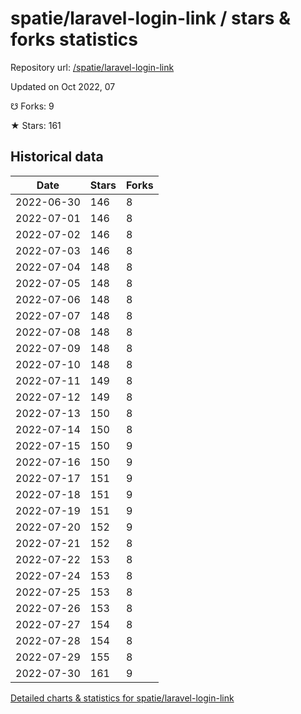 # spatie/laravel-login-link / stars & forks statistics

Repository url: [/spatie/laravel-login-link](https://github.com/spatie/laravel-login-link)

Updated on Oct 2022, 07

☋ Forks: 9

★ Stars: 161

## Historical data
| Date | Stars | Forks |
|------|-------|-------|
| 2022-06-30 | 146 | 8 | 
| 2022-07-01 | 146 | 8 | 
| 2022-07-02 | 146 | 8 | 
| 2022-07-03 | 146 | 8 | 
| 2022-07-04 | 148 | 8 | 
| 2022-07-05 | 148 | 8 | 
| 2022-07-06 | 148 | 8 | 
| 2022-07-07 | 148 | 8 | 
| 2022-07-08 | 148 | 8 | 
| 2022-07-09 | 148 | 8 | 
| 2022-07-10 | 148 | 8 | 
| 2022-07-11 | 149 | 8 | 
| 2022-07-12 | 149 | 8 | 
| 2022-07-13 | 150 | 8 | 
| 2022-07-14 | 150 | 8 | 
| 2022-07-15 | 150 | 9 | 
| 2022-07-16 | 150 | 9 | 
| 2022-07-17 | 151 | 9 | 
| 2022-07-18 | 151 | 9 | 
| 2022-07-19 | 151 | 9 | 
| 2022-07-20 | 152 | 9 | 
| 2022-07-21 | 152 | 8 | 
| 2022-07-22 | 153 | 8 | 
| 2022-07-24 | 153 | 8 | 
| 2022-07-25 | 153 | 8 | 
| 2022-07-26 | 153 | 8 | 
| 2022-07-27 | 154 | 8 | 
| 2022-07-28 | 154 | 8 | 
| 2022-07-29 | 155 | 8 | 
| 2022-07-30 | 161 | 9 | 


[Detailed charts & statistics for spatie/laravel-login-link](https://reviewgithub.com/rep/spatie/laravel-login-link)
